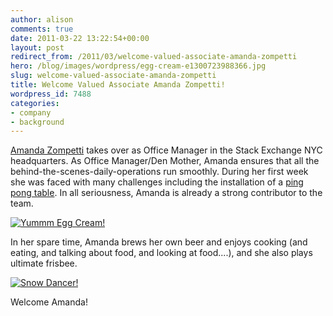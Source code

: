 ```yaml
---
author: alison
comments: true
date: 2011-03-22 13:22:54+00:00
layout: post
redirect_from: /2011/03/welcome-valued-associate-amanda-zompetti
hero: /blog/images/wordpress/egg-cream-e1300723988366.jpg
slug: welcome-valued-associate-amanda-zompetti
title: Welcome Valued Associate Amanda Zompetti!
wordpress_id: 7488
categories:
- company
- background
---
```


[Amanda Zompetti](http://stackoverflow.com/users/643152/zomp626) takes over as Office Manager in the Stack Exchange NYC headquarters. As Office Manager/Den Mother, Amanda ensures that all the behind-the-scenes-daily-operations run smoothly. During her first week she was faced with many challenges including the installation of a [ping pong table](http://yfrog.com/gzwg6qpj). In all seriousness, Amanda is already a strong contributor to the team.

[![Yummm Egg Cream!](/blog/images/wordpress/egg-cream-e1300723988366.jpg)](/blog/images/wordpress/egg-cream.jpg)

In her spare time, Amanda brews her own beer and enjoys cooking (and eating, and talking about food, and looking at food....), and she also plays ultimate frisbee.

[![Snow Dancer!](/blog/images/wordpress/Snow-e1300724047624.jpg)](/blog/images/wordpress/Snow.jpg)





Welcome Amanda!








